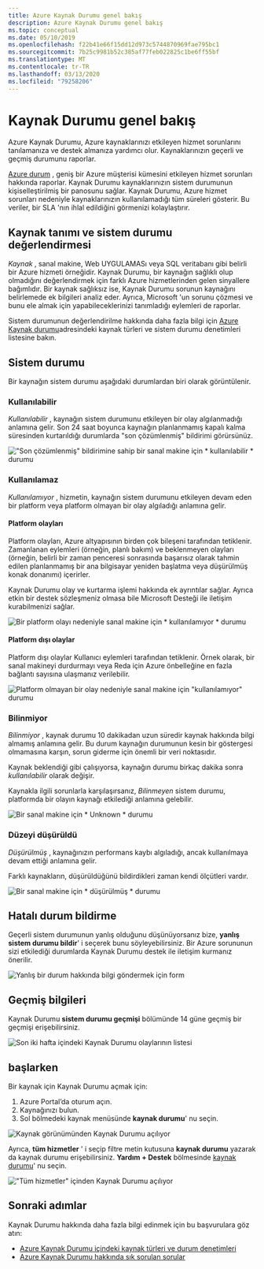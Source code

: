 ```yaml
---
title: Azure Kaynak Durumu genel bakış
description: Azure Kaynak Durumu genel bakış
ms.topic: conceptual
ms.date: 05/10/2019
ms.openlocfilehash: f22b41e66f15dd12d973c5744870969fae795bc1
ms.sourcegitcommit: 7b25c9981b52c385af77feb022825c1be6ff55bf
ms.translationtype: MT
ms.contentlocale: tr-TR
ms.lasthandoff: 03/13/2020
ms.locfileid: "79258206"
---
```

# <a name="resource-health-overview"></a>Kaynak Durumu genel bakış
 
Azure Kaynak Durumu, Azure kaynaklarınızı etkileyen hizmet sorunlarını tanılamanıza ve destek almanıza yardımcı olur. Kaynaklarınızın geçerli ve geçmiş durumunu raporlar.

[Azure durum](https://status.azure.com) , geniş bir Azure müşterisi kümesini etkileyen hizmet sorunları hakkında raporlar. Kaynak Durumu kaynaklarınızın sistem durumunun kişiselleştirilmiş bir panosunu sağlar. Kaynak Durumu, Azure hizmet sorunları nedeniyle kaynaklarınızın kullanılamadığı tüm süreleri gösterir. Bu veriler, bir SLA 'nın ihlal edildiğini görmenizi kolaylaştırır.

## <a name="resource-definition-and-health-assessment"></a>Kaynak tanımı ve sistem durumu değerlendirmesi

*Kaynak* , sanal makine, Web UYGULAMASı veya SQL veritabanı gibi belirli bir Azure hizmeti örneğidir. Kaynak Durumu, bir kaynağın sağlıklı olup olmadığını değerlendirmek için farklı Azure hizmetlerinden gelen sinyallere bağımlıdır. Bir kaynak sağlıksız ise, Kaynak Durumu sorunun kaynağını belirlemede ek bilgileri analiz eder. Ayrıca, Microsoft 'un sorunu çözmesi ve bunu ele almak için yapabileceklerinizi tanımladığı eylemleri de raporlar.

Sistem durumunun değerlendirilme hakkında daha fazla bilgi için [Azure Kaynak durumu](resource-health-checks-resource-types.md)adresindeki kaynak türleri ve sistem durumu denetimleri listesine bakın.

## <a name="health-status"></a>Sistem durumu

Bir kaynağın sistem durumu aşağıdaki durumlardan biri olarak görüntülenir.

### <a name="available"></a>Kullanılabilir

*Kullanılabilir* , kaynağın sistem durumunu etkileyen bir olay algılanmadığı anlamına gelir. Son 24 saat boyunca kaynağın planlanmamış kapalı kalma süresinden kurtarıldığı durumlarda "son çözümlenmiş" bildirimi görürsünüz.

!["Son çözümlenmiş" bildirimine sahip bir sanal makine için * kullanılabilir * durumu](./media/resource-health-overview/Available.png)

### <a name="unavailable"></a>Kullanılamaz

*Kullanılamıyor* , hizmetin, kaynağın sistem durumunu etkileyen devam eden bir platform veya platform olmayan bir olay algıladığı anlamına gelir.

#### <a name="platform-events"></a>Platform olayları

Platform olayları, Azure altyapısının birden çok bileşeni tarafından tetiklenir. Zamanlanan eylemleri (örneğin, planlı bakım) ve beklenmeyen olayları (örneğin, belirli bir zaman penceresi sonrasında başarısız olarak tahmin edilen planlanmamış bir ana bilgisayar yeniden başlatma veya düşürülmüş konak donanımı) içerirler.

Kaynak Durumu olay ve kurtarma işlemi hakkında ek ayrıntılar sağlar. Ayrıca etkin bir destek sözleşmeniz olmasa bile Microsoft Desteği ile iletişim kurabilmenizi sağlar.

![Bir platform olayı nedeniyle sanal makine için * kullanılamıyor * durumu](./media/resource-health-overview/Unavailable.png)

#### <a name="non-platform-events"></a>Platform dışı olaylar

Platform dışı olaylar Kullanıcı eylemleri tarafından tetiklenir. Örnek olarak, bir sanal makineyi durdurmayı veya Reda için Azure önbelleğine en fazla bağlantı sayısına ulaşmanız verilebilir.

![Platform olmayan bir olay nedeniyle sanal makine için "kullanılamıyor" durumu](./media/resource-health-overview/Unavailable_NonPlatform.png)

### <a name="unknown"></a>Bilinmiyor

*Bilinmiyor* , kaynak durumu 10 dakikadan uzun süredir kaynak hakkında bilgi almamış anlamına gelir. Bu durum kaynağın durumunun kesin bir göstergesi olmamasına karşın, sorun giderme için önemli bir veri noktasıdır.

Kaynak beklendiği gibi çalışıyorsa, kaynağın durumu birkaç dakika sonra *kullanılabilir* olarak değişir.

Kaynakla ilgili sorunlarla karşılaşırsanız, *Bilinmeyen* sistem durumu, platformda bir olayın kaynağı etkilediği anlamına gelebilir.

![Bir sanal makine için * Unknown * durumu](./media/resource-health-overview/Unknown.png)

### <a name="degraded"></a>Düzeyi düşürüldü

*Düşürülmüş* , kaynağınızın performans kaybı algıladığı, ancak kullanılmaya devam ettiği anlamına gelir.

Farklı kaynakların, düşürüldüğünü bildirdikleri zaman kendi ölçütleri vardır.

![Bir sanal makine için * düşürülmüş * durumu](./media/resource-health-overview/degraded.png)

## <a name="reporting-an-incorrect-status"></a>Hatalı durum bildirme

Geçerli sistem durumunun yanlış olduğunu düşünüyorsanız bize, **yanlış sistem durumu bildir**' i seçerek bunu söyleyebilirsiniz. Bir Azure sorununun sizi etkilediği durumlarda Kaynak Durumu destek ile iletişim kurmanız önerilir.

![Yanlış bir durum hakkında bilgi göndermek için form](./media/resource-health-overview/incorrect-status.png)

## <a name="history-information"></a>Geçmiş bilgileri

Kaynak Durumu **sistem durumu geçmişi** bölümünde 14 güne geçmiş bir geçmişi erişebilirsiniz.

![Son iki hafta içindeki Kaynak Durumu olaylarının listesi](./media/resource-health-overview/history-blade.png)

## <a name="get-started"></a>başlarken

Bir kaynak için Kaynak Durumu açmak için:

1. Azure Portal’da oturum açın.
2. Kaynağınızı bulun.
3. Sol bölmedeki kaynak menüsünde **kaynak durumu**' nu seçin.

![Kaynak görünümünden Kaynak Durumu açılıyor](./media/resource-health-overview/from-resource-blade.png)

Ayrıca, **tüm hizmetler** ' i seçip filtre metin kutusuna **kaynak durumu** yazarak da kaynak durumu erişebilirsiniz. **Yardım + Destek** bölmesinde [kaynak durumu](https://ms.portal.azure.com/#blade/Microsoft_Azure_Monitoring/AzureMonitoringBrowseBlade/resourceHealth)' nu seçin.

!["Tüm hizmetler" içinden Kaynak Durumu açılıyor](./media/resource-health-overview/FromOtherServices.png)

## <a name="next-steps"></a>Sonraki adımlar

Kaynak Durumu hakkında daha fazla bilgi edinmek için bu başvurulara göz atın:
-  [Azure Kaynak Durumu içindeki kaynak türleri ve durum denetimleri](resource-health-checks-resource-types.md)
-  [Azure Kaynak Durumu hakkında sık sorulan sorular](resource-health-faq.md)
